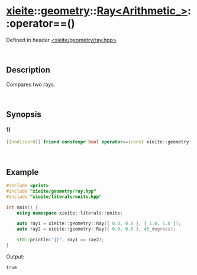 # [xieite](../../../../../../xieite.md)\:\:[geometry](../../../../../../geometry.md)\:\:[Ray<Arithmetic_>](../../../../ray.md)\:\:operator==\(\)
Defined in header [<xieite/geometry/ray.hpp>](../../../../../../../include/xieite/geometry/ray.hpp)

&nbsp;

## Description
Compares two rays.

&nbsp;

## Synopsis
#### 1)
```cpp
[[nodiscard]] friend constexpr bool operator==(const xieite::geometry::Ray<Arithmetic_>& ray1, const xieite::geometry::Ray<Arithmetic_>& ray2) noexcept;
```

&nbsp;

## Example
```cpp
#include <print>
#include "xieite/geometry/ray.hpp"
#include "xieite/literals/units.hpp"

int main() {
    using namespace xieite::literals::units;

    auto ray1 = xieite::geometry::Ray({ 0.0, 0.0 }, { 1.0, 1.0 });
    auto ray2 = xieite::geometry::Ray({ 0.0, 0.0 }, 45_degrees);

    std::println("{}", ray1 == ray2);
}
```
Output:
```
true
```
